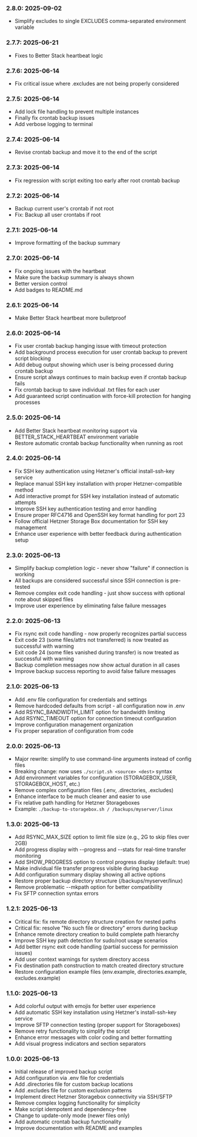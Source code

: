 ### 2.8.0: 2025-09-02

* Simplify excludes to single EXCLUDES comma-separated environment variable

### 2.7.7: 2025-06-21

* Fixes to Better Stack heartbeat logic

### 2.7.6: 2025-06-14

* Fix critical issue where .excludes are not being properly considered

### 2.7.5: 2025-06-14

* Add lock file handling to prevent multiple instances
* Finally fix crontab backup issues
* Add verbose logging to terminal

### 2.7.4: 2025-06-14

* Revise crontab backup and move it to the end of the script

### 2.7.3: 2025-06-14

* Fix regression with script exiting too early after root crontab backup

### 2.7.2: 2025-06-14

* Backup current user's crontab if not root
* Fix: Backup all user crontabs if root

### 2.7.1: 2025-06-14

* Improve formatting of the backup summary

### 2.7.0: 2025-06-14

* Fix ongoing issues with the heartbeat
* Make sure the backup summary is always shown
* Better version control
* Add badges to README.md

### 2.6.1: 2025-06-14

* Make Better Stack heartbeat more bulletproof

### 2.6.0: 2025-06-14

* Fix user crontab backup hanging issue with timeout protection
* Add background process execution for user crontab backup to prevent script blocking
* Add debug output showing which user is being processed during crontab backup
* Ensure script always continues to main backup even if crontab backup fails
* Fix crontab backup to save individual .txt files for each user
* Add guaranteed script continuation with force-kill protection for hanging processes

### 2.5.0: 2025-06-14

* Add Better Stack heartbeat monitoring support via BETTER_STACK_HEARTBEAT environment variable
* Restore automatic crontab backup functionality when running as root

### 2.4.0: 2025-06-14

* Fix SSH key authentication using Hetzner's official install-ssh-key service
* Replace manual SSH key installation with proper Hetzner-compatible method
* Add interactive prompt for SSH key installation instead of automatic attempts
* Improve SSH key authentication testing and error handling
* Ensure proper RFC4716 and OpenSSH key format handling for port 23
* Follow official Hetzner Storage Box documentation for SSH key management
* Enhance user experience with better feedback during authentication setup

### 2.3.0: 2025-06-13

* Simplify backup completion logic - never show "failure" if connection is working
* All backups are considered successful since SSH connection is pre-tested
* Remove complex exit code handling - just show success with optional note about skipped files
* Improve user experience by eliminating false failure messages

### 2.2.0: 2025-06-13

* Fix rsync exit code handling - now properly recognizes partial success
* Exit code 23 (some files/attrs not transferred) is now treated as successful with warning
* Exit code 24 (some files vanished during transfer) is now treated as successful with warning
* Backup completion messages now show actual duration in all cases
* Improve backup success reporting to avoid false failure messages

### 2.1.0: 2025-06-13

* Add .env file configuration for credentials and settings
* Remove hardcoded defaults from script - all configuration now in .env
* Add RSYNC_BANDWIDTH_LIMIT option for bandwidth limiting
* Add RSYNC_TIMEOUT option for connection timeout configuration
* Improve configuration management organization
* Fix proper separation of configuration from code

### 2.0.0: 2025-06-13

* Major rewrite: simplify to use command-line arguments instead of config files
* Breaking change: now uses `./script.sh <source> <dest>` syntax
* Add environment variables for configuration (STORAGEBOX_USER, STORAGEBOX_HOST, etc.)
* Remove complex configuration files (.env, .directories, .excludes)
* Enhance interface to be much cleaner and easier to use
* Fix relative path handling for Hetzner Storageboxes
* Example: `./backup-to-storagebox.sh / /backups/myserver/linux`

### 1.3.0: 2025-06-13

* Add RSYNC_MAX_SIZE option to limit file size (e.g., 2G to skip files over 2GB)
* Add progress display with --progress and --stats for real-time transfer monitoring
* Add SHOW_PROGRESS option to control progress display (default: true)
* Make individual file transfer progress visible during backup
* Add configuration summary display showing all active options
* Restore proper backup directory structure (/backups/myserver/linux)
* Remove problematic --mkpath option for better compatibility
* Fix SFTP connection syntax errors

### 1.2.1: 2025-06-13

* Critical fix: fix remote directory structure creation for nested paths
* Critical fix: resolve "No such file or directory" errors during backup
* Enhance remote directory creation to build complete path hierarchy
* Improve SSH key path detection for sudo/root usage scenarios
* Add better rsync exit code handling (partial success for permission issues)
* Add user context warnings for system directory access
* Fix destination path construction to match created directory structure
* Restore configuration example files (env.example, directories.example, excludes.example)

### 1.1.0: 2025-06-13

* Add colorful output with emojis for better user experience
* Add automatic SSH key installation using Hetzner's install-ssh-key service
* Improve SFTP connection testing (proper support for Storageboxes)
* Remove retry functionality to simplify the script
* Enhance error messages with color coding and better formatting
* Add visual progress indicators and section separators

### 1.0.0: 2025-06-13

* Initial release of improved backup script
* Add configuration via .env file for credentials
* Add .directories file for custom backup locations
* Add .excludes file for custom exclusion patterns
* Implement direct Hetzner Storagebox connectivity via SSH/SFTP
* Remove complex logging functionality for simplicity
* Make script idempotent and dependency-free
* Change to update-only mode (newer files only)
* Add automatic crontab backup functionality
* Improve documentation with README and examples 
